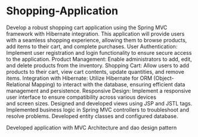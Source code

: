 # Shopping-Application
 Develop a robust shopping cart application using the Spring MVC framework with Hibernate integration. This application will provide users with a seamless shopping experience, allowing them to browse products, add items to their cart, and complete purchases.
User Authentication: Implement user registration and login functionality to ensure secure access to the application.
Product Management: Enable administrators to add, edit, and delete products from the inventory.
Shopping Cart: Allow users to add products to their cart, view cart contents, update quantities, and remove items.
Integration with Hibernate: Utilize Hibernate for ORM (Object-Relational Mapping) to interact with the database, ensuring efficient data management and persistence.
 Responsive Design: Implement a responsive user interface to ensure compatibility across various devices and screen sizes.
  Designed and developed views using JSP and JSTL tags.
 Implemented business logic in Spring MVC controllers to troubleshoot and resolve problems.
Developed entity classes and configured database.

Developed application with MVC Architecture and dao design pattern